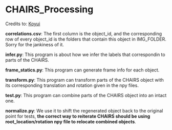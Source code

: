 # CHAIRS_Processing

Credits to: [Koyui](https://github.com/Koyui)

**correlations.csv**: The first column is the object_id, and the corresponding row of every object_id is the folders that contain this object in IMG_FOLDER. Sorry for the jankiness of it.

**infer.py**: This program is about how we infer the labels that correspondin to parts of the CHAIRS.

**frame_statics.py**: This program can generate frame info for each object.

**transform.py**: This program can transform parts of the CHAIRS object with its corresponding translation and rotation given in the npy files.

**test.py**: This program can combine parts of the CHAIRS object into an intact one.

**normalize.py**: We use it to shift the regenerated object back to the original point for tests, **the correct way to reiterate CHAIRS should be using root_location/rotation npy file to relocate combined objects**.

